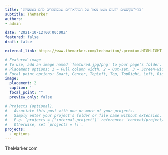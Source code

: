 ```yaml
---
title: 'ההיי־טקיסטים יודעים מעט מאוד על המיליארדים שמסתתרים להם באופציות'
subtitle: TheMarker
authors:
- admin

date: "2021-10-12T00:00:00Z"
featured: false
draft: false

external_link: https://www.themarker.com/technation/.premium.HIGHLIGHT-MAGAZINE-1.10285424

# Featured image
# To use, add an image named `featured.jpg/png` to your page's folder.
# Placement options: 1 = Full column width, 2 = Out-set, 3 = Screen-width
# Focal point options: Smart, Center, TopLeft, Top, TopRight, Left, Right, BottomLeft, Bottom, BottomRight
image:
  placement: 2
  caption: ''
  focal_point: ""
  preview_only: false

# Projects (optional).
#   Associate this post with one or more of your projects.
#   Simply enter your project's folder or file name without extension.
#   E.g. `projects = ["internal-project"]` references `content/project/deep-learning/index.md`.
#   Otherwise, set `projects = []`.
projects: 
  - options
---
```

TheMarker.com
